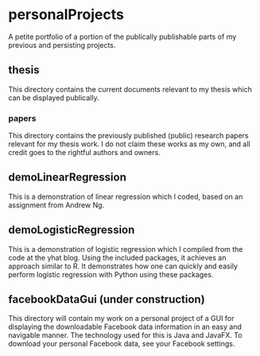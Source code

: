 # personalProjects
A petite portfolio of a portion of the publically publishable parts of my previous and persisting projects.

## thesis
This directory contains the current documents relevant to my thesis which can be displayed publically.

### papers
This directory contains the previously published (public) research papers relevant for my thesis work. I do not claim these works as my own, and all credit goes to the rightful authors and owners.

## demoLinearRegression
This is a demonstration of linear regression which I coded, based on an assignment from Andrew Ng.

## demoLogisticRegression
This is a demonstration of logistic regression which I compiled from the code at the yhat blog. Using the included packages, it achieves an approach similar to R. It demonstrates how one can quickly and easily perform logistic regression with Python using these packages.

## facebookDataGui (under construction)
This directory will contain my work on a personal project of a GUI for displaying the downloadable Facebook data information in an easy and navigable manner. The technology used for this is Java and JavaFX. To download your personal Facebook data, see your Facebook settings.